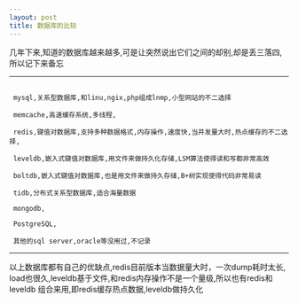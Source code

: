 ```yaml
---
layout: post
title: 数据库的比较
---
```


几年下来,知道的数据库越来越多,可是让突然说出它们之间的却别,却是丢三落四,
所以记下来备忘

___

```

 mysql,关系型数据库,和linu,ngix,php组成lnmp,小型网站的不二选择

 memcache,高速缓存系统,多线程,

 redis,键值对数据库,支持多种数据格式,内存操作,速度快,当并发量大时,热点缓存的不二选择,

 leveldb,嵌入式键值对数据库,用文件来做持久化存储,LSM算法使得读和写都非常高效

 boltdb,嵌入式键值对数据库,也是用文件来做持久存储,B+树实现使得代码非常易读

 tidb,分布式关系型数据库,适合海量数据

 mongodb,

 PostgreSQL,

 其他的sql server,oracle等没用过,不记录

 ```

___

以上数据库都有自己的优缺点,redis目前版本当数据量大时，一次dump耗时太长,
load也很久,leveldb基于文件,和redis内存操作不是一个量级,所以也有redis和leveldb
组合来用,即redis缓存热点数据,leveldb做持久化
